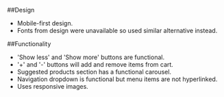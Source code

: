 ##Design
- Mobile-first design.
- Fonts from design were unavailable so used similar alternative instead.

##Functionality
- 'Show less' and 'Show more' buttons are functional.
- '+' and '-' buttons will add and remove items from cart.
- Suggested products section has a functional carousel.
- Navigation dropdown is functional but menu items are not hyperlinked.
- Uses responsive images.
